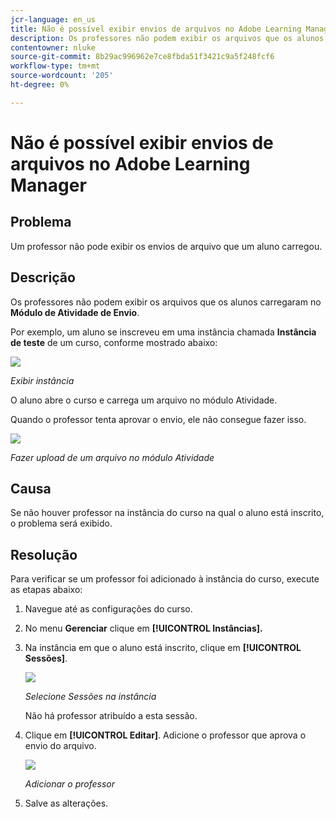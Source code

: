 ```yaml
---
jcr-language: en_us
title: Não é possível exibir envios de arquivos no Adobe Learning Manager
description: Os professores não podem exibir os arquivos que os alunos carregaram no Módulo de Atividade de Envio.
contentowner: nluke
source-git-commit: 8b29ac996962e7ce8fbda51f3421c9a5f248fcf6
workflow-type: tm+mt
source-wordcount: '205'
ht-degree: 0%

---
```




# Não é possível exibir envios de arquivos no Adobe Learning Manager

## Problema

Um professor não pode exibir os envios de arquivo que um aluno carregou.

## Descrição

Os professores não podem exibir os arquivos que os alunos carregaram no **Módulo de Atividade de Envio**.

Por exemplo, um aluno se inscreveu em uma instância chamada **Instância de teste** de um curso, conforme mostrado abaixo:

![](assets/test-instance.png)

*Exibir instância*

O aluno abre o curso e carrega um arquivo no módulo Atividade.

Quando o professor tenta aprovar o envio, ele não consegue fazer isso.

![](assets/activity.png)

*Fazer upload de um arquivo no módulo Atividade*

## Causa

Se não houver professor na instância do curso na qual o aluno está inscrito, o problema será exibido.

## Resolução

Para verificar se um professor foi adicionado à instância do curso, execute as etapas abaixo:

1. Navegue até as configurações do curso.
1. No menu **Gerenciar** clique em **[!UICONTROL Instâncias].**
1. Na instância em que o aluno está inscrito, clique em **[!UICONTROL Sessões]**.

   ![](assets/check-instructor.png)

   *Selecione Sessões na instância*

   Não há professor atribuído a esta sessão.

1. Clique em **[!UICONTROL Editar]**. Adicione o professor que aprova o envio do arquivo.

   ![](assets/assign-instructor.png)

   *Adicionar o professor*
1. Salve as alterações.

